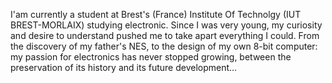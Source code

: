 I'am currently a student at Brest's (France) Institute Of Technolgy (IUT BREST-MORLAIX) studying electronic.
Since I was very young, my curiosity and desire to understand pushed me to take apart everything I could. 
From the discovery of my father's NES, to the design of my own 8-bit computer: my passion for electronics 
has never stopped growing, between the preservation of its history and its future development...


<!---
Arnaud-Le-Cossec/Arnaud-Le-Cossec is a ✨ special ✨ repository because its `README.md` (this file) appears on your GitHub profile.
You can click the Preview link to take a look at your changes.
--->

